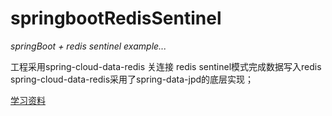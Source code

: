 # springbootRedisSentinel

*springBoot + redis sentinel example...*

工程采用spring-cloud-data-redis 关连接 redis sentinel模式完成数据写入redis
spring-cloud-data-redis采用了spring-data-jpd的底层实现； 

[学习资料](https://www.zhangaoo.com/article/redis-cluster-sentinel)

